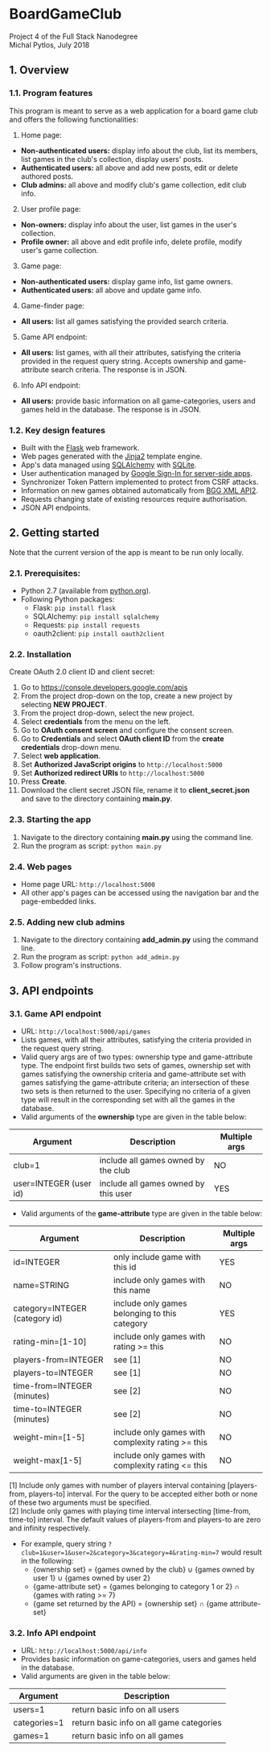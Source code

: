 # BoardGameClub
Project 4 of the Full Stack Nanodegree <br>
Michal Pytlos, July 2018

## 1. Overview
### 1.1. Program features
This program is meant to serve as a web application for a board game club and offers the following functionalities:
1. Home page:
  * **Non-authenticated users:** display info about the club, list its members, list games in the club's collection, display users' posts.
  * **Authenticated users:** all above and add new posts, edit or delete authored posts.
  * **Club admins:** all above and modify club's game collection, edit club info.
2. User profile page:
  * **Non-owners:** display info about the user, list games in the user's collection.
  * **Profile owner:** all above and edit profile info, delete profile, modify user's game collection.
3. Game page:
  * **Non-authenticated users:** display game info, list game owners.
  * **Authenticated users:** all above and update game info.
4. Game-finder page:
  *  **All users:** list all games satisfying the provided search criteria.
5. Game API endpoint:
  * **All users:** list games, with all their attributes, satisfying the criteria provided in the request query string. Accepts ownership and game-attribute search criteria. The response is in JSON.
6. Info API endpoint:
  * **All users:** provide basic information on all game-categories, users and games held in the database. The response is in JSON.

### 1.2. Key design features
* Built with the [Flask](http://flask.pocoo.org/) web framework.
* Web pages generated with the [Jinja2](http://jinja.pocoo.org/) template engine.
* App's data managed using [SQLAlchemy](https://www.sqlalchemy.org/) with [SQLite](https://www.sqlite.org/about.html).
* User authentication managed by [Google Sign-In for server-side apps](https://developers.google.com/identity/sign-in/web/server-side-flow).
* Synchronizer Token Pattern implemented to protect from CSRF attacks.
* Information on new games obtained automatically from [BGG XML API2](https://boardgamegeek.com/wiki/page/BGG_XML_API2).
* Requests changing state of existing resources require authorisation.
* JSON API endpoints.

## 2. Getting started
Note that the current version of the app is meant to be run only locally.  

### 2.1. Prerequisites:
* Python 2.7 (available from [python.org](https://www.python.org/downloads/)).
* Following Python packages:
  * Flask: `pip install flask`
  * SQLAlchemy: `pip install sqlalchemy`
  * Requests: `pip install requests`
  * oauth2client: `pip install oauth2client`

### 2.2. Installation  
Create OAuth 2.0 client ID and client secret:
  1. Go to https://console.developers.google.com/apis
  2. From the project drop-down on the top, create a new project by selecting **NEW PROJECT**.
  2. From the project drop-down, select the new project.
  3. Select **credentials** from the menu on the left.
  4. Go to **OAuth consent screen** and configure the consent screen.
  5. Go to **Credentials** and select **OAuth client ID** from the **create credentials** drop-down menu.
  5. Select **web application**.
  6. Set **Authorized JavaScript origins** to `http://localhost:5000`
  7. Set **Authorized redirect URIs** to `http://localhost:5000`
  8. Press **Create**.
  9. Download the client secret JSON file, rename it to **client_secret.json** and save to the directory containing **main.py**.

### 2.3. Starting the app
1. Navigate to the directory containing **main.py** using the command line.
2. Run the program as script: `python main.py`

### 2.4. Web pages
* Home page URL: `http://localhost:5000`
* All other app's pages can be accessed using the navigation bar and the page-embedded links.

### 2.5. Adding new club admins
1. Navigate to the directory containing **add_admin.py** using the command line.
2. Run the program as script: `python add_admin.py`
3. Follow program's instructions.

## 3. API endpoints
### 3.1. Game API endpoint
* URL: `http://localhost:5000/api/games`
* Lists games, with all their attributes, satisfying the criteria provided in the request query string.
* Valid query args are of two types: ownership type and game-attribute type. The endpoint first builds two sets of games, ownership set with games satisfying the ownership criteria and game-attribute set with games satisfying the game-attribute criteria; an intersection of these two sets is then returned to the user. Specifying no criteria of a given type will result in the corresponding set with all the games in the database.
* Valid arguments of the **ownership** type are given in the table below:

| Argument              | Description                         |Multiple args|
| ----------------------| ------------------------------------|-------------|
| club=1                | include all games owned by the club |NO           |
| user=INTEGER (user id)| include all games owned by this user|YES          |

* Valid arguments of the **game-attribute** type are given in the table below:

| Argument                      | Description                                      |Multiple args|
| ------------------------------| -------------------------------------------------|-------------|
| id=INTEGER                    | only include game with this id                   | YES         |
| name=STRING                   | include only games with this name                | NO          |
| category=INTEGER (category id)| include only games belonging to this category    | YES         |
| rating-min=[1-10]             | include only games with rating >= this           | NO          |
| players-from=INTEGER          | see [1]                                          | NO          |
| players-to=INTEGER            | see [1]                                          | NO          |
|time-from=INTEGER (minutes)    | see [2]                                          | NO          |
|time-to=INTEGER (minutes)      | see [2]                                          | NO          |
|weight-min=[1-5]               | include only games with complexity rating >= this| NO          |
|weight-max[1-5]                | include only games with complexity rating <= this| NO          |

[1] Include only games with number of players interval containing [players-from, players-to] interval. For the query to be accepted either both or none of these two arguments must be specified. <br>
[2] Include only games with playing time interval intersecting [time-from, time-to] interval. The default values of players-from and players-to are zero and infinity respectively.

* For example, query string `?club=1&user=1&user=2&category=3&category=4&rating-min=7` would result in the following:
  * {ownership set} = {games owned by the club} ∪ {games owned by user 1} ∪ {games owned by user 2}
  * {game-attribute set} = {games belonging to category 1 or 2} ∩ {games with rating >= 7}
  * {game set returned by the API} = {ownership set} ∩ {game attribute-set}

### 3.2. Info API endpoint
* URL: `http://localhost:5000/api/info`
* Provides basic information on game-categories, users and games held in the database.
* Valid arguments are given in the table below:

| Argument    | Description                             |
| ----------- | ----------------------------------------|
| users=1     | return basic info on all users          |
| categories=1| return basic info on all game categories|
| games=1     | return basic info on all games          |
